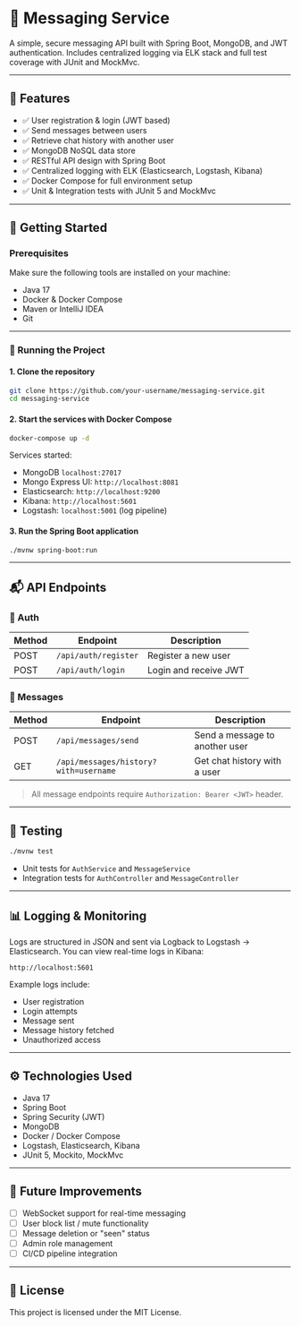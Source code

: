 # 📨 Messaging Service

A simple, secure messaging API built with Spring Boot, MongoDB, and JWT authentication. Includes centralized logging via ELK stack and full test coverage with JUnit and MockMvc.

---

## 📌 Features

- ✅ User registration & login (JWT based)
- ✅ Send messages between users
- ✅ Retrieve chat history with another user
- ✅ MongoDB NoSQL data store
- ✅ RESTful API design with Spring Boot
- ✅ Centralized logging with ELK (Elasticsearch, Logstash, Kibana)
- ✅ Docker Compose for full environment setup
- ✅ Unit & Integration tests with JUnit 5 and MockMvc

---

## 🚀 Getting Started

### Prerequisites

Make sure the following tools are installed on your machine:

- Java 17
- Docker & Docker Compose
- Maven or IntelliJ IDEA
- Git

---

### 🔧 Running the Project

#### 1. Clone the repository

```bash
git clone https://github.com/your-username/messaging-service.git
cd messaging-service
```

#### 2. Start the services with Docker Compose

```bash
docker-compose up -d
```

Services started:

- MongoDB `localhost:27017`
- Mongo Express UI: `http://localhost:8081`
- Elasticsearch: `http://localhost:9200`
- Kibana: `http://localhost:5601`
- Logstash: `localhost:5001` (log pipeline)

#### 3. Run the Spring Boot application

```bash
./mvnw spring-boot:run
```

---

## 📬 API Endpoints

### 🔐 Auth

| Method | Endpoint           | Description        |
|--------|--------------------|--------------------|
| POST   | `/api/auth/register` | Register a new user |
| POST   | `/api/auth/login`    | Login and receive JWT |

### 💬 Messages

| Method | Endpoint                     | Description                        |
|--------|------------------------------|------------------------------------|
| POST   | `/api/messages/send`         | Send a message to another user     |
| GET    | `/api/messages/history?with=username` | Get chat history with a user        |

> All message endpoints require `Authorization: Bearer <JWT>` header.

---

## 🧪 Testing

```bash
./mvnw test
```

- Unit tests for `AuthService` and `MessageService`
- Integration tests for `AuthController` and `MessageController`

---

## 📊 Logging & Monitoring

Logs are structured in JSON and sent via Logback to Logstash → Elasticsearch. You can view real-time logs in Kibana:

```
http://localhost:5601
```

Example logs include:

- User registration
- Login attempts
- Message sent
- Message history fetched
- Unauthorized access

---

## ⚙️ Technologies Used

- Java 17
- Spring Boot
- Spring Security (JWT)
- MongoDB
- Docker / Docker Compose
- Logstash, Elasticsearch, Kibana
- JUnit 5, Mockito, MockMvc

---

## 📌 Future Improvements

- [ ] WebSocket support for real-time messaging
- [ ] User block list / mute functionality
- [ ] Message deletion or "seen" status
- [ ] Admin role management
- [ ] CI/CD pipeline integration

---

## 📄 License

This project is licensed under the MIT License.
